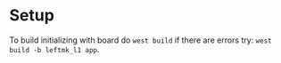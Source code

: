 # Setup
To build initializing with board do `west build` if there are errors try:
`west build -b leftmk_l1 app`.
